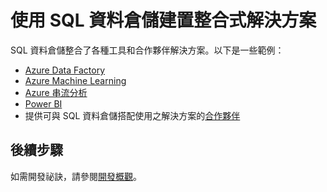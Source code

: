 <properties
   pageTitle="使用 SQL 資料倉儲建置整合式解決方案 | Microsoft Azure"
   description="工具以及提供可與 SQL 資料倉儲整合之解決方案的合作夥伴。"
   services="sql-data-warehouse"
   documentationCenter="NA"
   authors="sahajs"
   manager="barbkess"
   editor=""/>

<tags
   ms.service="sql-data-warehouse"
   ms.devlang="NA"
   ms.topic="article"
   ms.tgt_pltfrm="NA"
   ms.workload="data-services"
   ms.date="06/22/2015"
   ms.author="sahajs"/>

# 使用 SQL 資料倉儲建置整合式解決方案

SQL 資料倉儲整合了各種工具和合作夥伴解決方案。以下是一些範例：

- [Azure Data Factory][]
- [Azure Machine Learning][]
- [Azure 串流分析][]
- [Power BI][]
- 提供可與 SQL 資料倉儲搭配使用之解決方案的[合作夥伴][]

## 後續步驟
如需開發祕訣，請參閱[開發概觀][]。

<!--Image references-->

<!--Article references-->
[開發概觀]: sql-data-warehouse-overview-develop/

[Azure Data Factory]: sql-data-warehouse-integrate-azure-data-factory.md
[Azure Machine Learning]: sql-data-warehouse-integrate-azure-machine-learning.md
[Azure 串流分析]: sql-data-warehouse-integrate-azure-stream-analytics.md
[Power BI]: sql-data-warehouse-integrate-power-bi.md
[合作夥伴]: sql-data-warehouse-integrate-solution-partners.md

<!--MSDN references-->

<!--Other Web references-->

<!---HONumber=July15_HO1-->